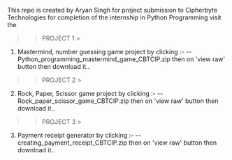 This repo is created by Aryan Singh for project submission to Cipherbyte Technologies for completion of the internship in Python Programming
visit the 

>> PROJECT 1 >
1) Mastermind, number guessing game project by clicking :-
   -- Python_programming_mastermind_game_CBTCIP.zip then on 'view raw' button
   then download it..

>> PROJECT 2 >
2) Rock, Paper, Scissor game project by clicking :- 
   -- Rock_paper_scissor_game_CBTCIP.zip then on 'view raw' button
   then download it..
   
>> PROJECT 3 >
3) Payment receipt generator by clicking :-
   -- creating_payment_receipt_CBTCIP.zip then on 'view raw' button
   then download it..
